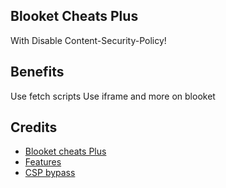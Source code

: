 ## Blooket Cheats Plus

With Disable Content-Security-Policy!

## Benefits
Use fetch scripts
Use iframe and more on blooket


## Credits

* [Blooket cheats Plus](https://github.com/DannyDan0167)
* [Features](https://github.com/cryptodude3)
* [CSP bypass](https://github.com/PhilGrayson)
